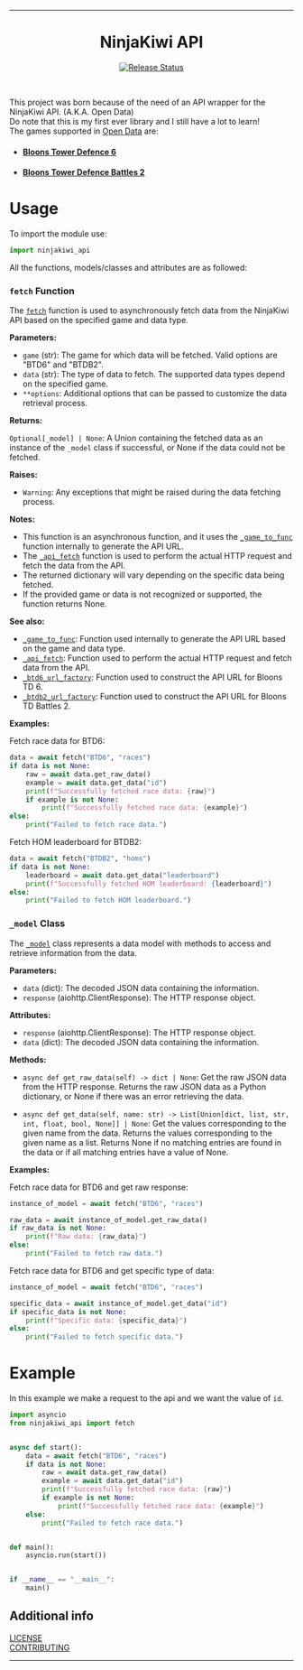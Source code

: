 
---

<div align="center">
  <h1>NinjaKiwi API</h1>
</div>

<p align="center">
<a href="https://pypi.python.org/pypi/ninjakiwi_api">
    <img src="https://img.shields.io/pypi/v/ninjakiwi-api.svg"
        alt = "Release Status">
</a>
</p>

<br>

This project was born because of the need of an API wrapper for the NinjaKiwi API. (A.K.A. Open Data)
<br>
Do note that this is my first ever library and I still have a lot to learn!
<br>
The games supported in [Open Data](https://data.ninjakiwi.com/) are:

- #### [Bloons Tower Defence 6](https://ninjakiwi.com/our-games#bloonstd6)

- #### [Bloons Tower Defence Battles 2](https://ninjakiwi.com/our-games#battles)

# Usage

To import the module use:
<br>

```python
import ninjakiwi_api
```

All the functions, models/classes and attributes are as followed:

### `fetch` Function

The [`fetch`](https://github.com/GustavoSchip/NinjaKiwi-API/blob/master/ninjakiwi_api/main.py) function is used to asynchronously fetch data from the NinjaKiwi API based on the specified game and data type.

**Parameters:**

- `game` (str): The game for which data will be fetched. Valid options are "BTD6" and "BTDB2".
- `data` (str): The type of data to fetch. The supported data types depend on the specified game.
- `**options`: Additional options that can be passed to customize the data retrieval process.

**Returns:**

`Optional[_model] | None`: A Union containing the fetched data as an instance of the `_model` class if successful, or None if the data could not be fetched.

**Raises:**

- `Warning`: Any exceptions that might be raised during the data fetching process.

**Notes:**

- This function is an asynchronous function, and it uses the [`_game_to_func`](https://github.com/GustavoSchip/NinjaKiwi-API/blob/master/ninjakiwi_api/main.py) function internally to generate the API URL.
- The [`_api_fetch`](https://github.com/GustavoSchip/NinjaKiwi-API/blob/master/ninjakiwi_api/FUNCTIONS/FETCH/function.py) function is used to perform the actual HTTP request and fetch the data from the API.
- The returned dictionary will vary depending on the specific data being fetched.
- If the provided game or data is not recognized or supported, the function returns None.

**See also:**

- [`_game_to_func`](https://github.com/GustavoSchip/NinjaKiwi-API/blob/master/ninjakiwi_api/main.py): Function used internally to generate the API URL based on the game and data type.
- [`_api_fetch`](https://github.com/GustavoSchip/NinjaKiwi-API/blob/master/ninjakiwi_api/FUNCTIONS/FETCH/function.py): Function used to perform the actual HTTP request and fetch data from the API.
- [`_btd6_url_factory`](https://github.com/GustavoSchip/NinjaKiwi-API/blob/master/ninjakiwi_api/API/BTD6/function.py): Function used to construct the API URL for Bloons TD 6.
- [`_btdb2_url_factory`](https://github.com/GustavoSchip/NinjaKiwi-API/blob/master/ninjakiwi_api/API/BTDB2/function.py): Function used to construct the API URL for Bloons TD Battles 2.

**Examples:**

Fetch race data for BTD6:
<br>

```python
data = await fetch("BTD6", "races")
if data is not None:
    raw = await data.get_raw_data()
    example = await data.get_data("id")
    print(f"Successfully fetched race data: {raw}")
    if example is not None:
        print(f"Successfully fetched race data: {example}")
else:
    print("Failed to fetch race data.")
```

Fetch HOM leaderboard for BTDB2:
<br>

```python
data = await fetch("BTDB2", "homs")
if data is not None:
    leaderboard = await data.get_data("leaderboard")
    print(f"Successfully fetched HOM leaderboard: {leaderboard}")
else:
    print("Failed to fetch HOM leaderboard.")
```

### `_model` Class

The [`_model`](https://github.com/GustavoSchip/NinjaKiwi-API/blob/master/ninjakiwi_api/FUNCTIONS/FETCH/model.py) class represents a data model with methods to access and retrieve information from the data.

**Parameters:**

- `data` (dict): The decoded JSON data containing the information.
- `response` (aiohttp.ClientResponse): The HTTP response object.

**Attributes:**

- `response` (aiohttp.ClientResponse): The HTTP response object.
- `data` (dict): The decoded JSON data containing the information.

**Methods:**

- `async def get_raw_data(self) -> dict | None`: Get the raw JSON data from the HTTP response. Returns the raw JSON data as a Python dictionary, or None if there was an error retrieving the data.

- `async def get_data(self, name: str) -> List[Union[dict, list, str, int, float, bool, None]] | None`: Get the values corresponding to the given name from the data. Returns the values corresponding to the given name as a list. Returns None if no matching entries are found in the data or if all matching entries have a value of None.

**Examples:**

Fetch race data for BTD6 and get raw response:
<br>

```python
instance_of_model = await fetch("BTD6", "races")

raw_data = await instance_of_model.get_raw_data()
if raw_data is not None:
    print(f"Raw data: {raw_data}")
else:
    print("Failed to fetch raw data.")
```

Fetch race data for BTD6 and get specific type of data:
<br>

```python
instance_of_model = await fetch("BTD6", "races")

specific_data = await instance_of_model.get_data("id")
if specific_data is not None:
    print(f"Specific data: {specific_data}")
else:
    print("Failed to fetch specific data.")
```

# Example

In this example we make a request to the api and we want the value of `id`.
<br>

```python
import asyncio
from ninjakiwi_api import fetch


async def start():
    data = await fetch("BTD6", "races")
    if data is not None:
        raw = await data.get_raw_data()
        example = await data.get_data("id")
        print(f"Successfully fetched race data: {raw}")
        if example is not None:
            print(f"Successfully fetched race data: {example}")
    else:
        print("Failed to fetch race data.")


def main():
    asyncio.run(start())


if __name__ == "__main__":
    main()
```

## Additional info

[LICENSE](https://github.com/GustavoSchip/NinjaKiwi-API/blob/master/LICENSE)
<br>
[CONTRIBUTING](https://github.com/GustavoSchip/NinjaKiwi-API/blob/master/CONTRIBUTING.md)

---
